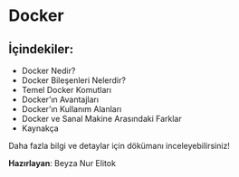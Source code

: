 # Docker
## İçindekiler:
- Docker Nedir?
- Docker Bileşenleri Nelerdir?
- Temel Docker Komutları
- Docker’ın Avantajları
- Docker’ın Kullanım Alanları
- Docker ve Sanal Makine Arasındaki Farklar
- Kaynakça

Daha fazla bilgi ve detaylar için dökümanı inceleyebilirsiniz!

**Hazırlayan**: Beyza Nur Elitok

